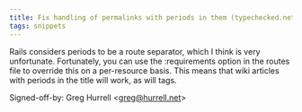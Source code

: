 ```yaml
---
title: Fix handling of permalinks with periods in them (typechecked.net, 1a848c1)
tags: snippets
---
```


Rails considers periods to be a route separator, which I think is very unfortunate. Fortunately, you can use the :requirements option in the routes file to override this on a per-resource basis. This means that wiki articles with periods in the title will work, as will tags.

Signed-off-by: Greg Hurrell &lt;greg@hurrell.net&gt;
